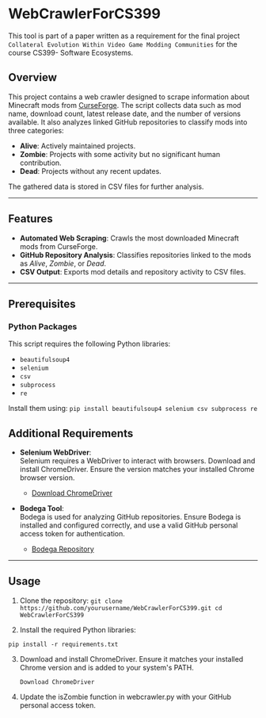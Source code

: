 # WebCrawlerForCS399

This tool is part of a paper written as a requirement for the final project `Collateral Evolution Within Video Game Modding Communities` for the course CS399- Software Ecosystems. 

## Overview
This project contains a web crawler designed to scrape information about Minecraft mods from [CurseForge](https://www.curseforge.com). The script collects data such as mod name, download count, latest release date, and the number of versions available. It also analyzes linked GitHub repositories to classify mods into three categories:
- **Alive**: Actively maintained projects.
- **Zombie**: Projects with some activity but no significant human contribution.
- **Dead**: Projects without any recent updates.

The gathered data is stored in CSV files for further analysis.

---

## Features
- **Automated Web Scraping**: Crawls the most downloaded Minecraft mods from CurseForge.
- **GitHub Repository Analysis**: Classifies repositories linked to the mods as *Alive*, *Zombie*, or *Dead*.
- **CSV Output**: Exports mod details and repository activity to CSV files.

---
## Prerequisites
### Python Packages
This script requires the following Python libraries:
- `beautifulsoup4`
- `selenium`
- `csv`
- `subprocess`
- `re`

Install them using:
`pip install beautifulsoup4 selenium csv subprocess re`

## Additional Requirements
- **Selenium WebDriver**:  
  Selenium requires a WebDriver to interact with browsers. Download and install ChromeDriver. Ensure the version matches your installed Chrome browser version.  
  - [Download ChromeDriver](https://sites.google.com/chromium.org/driver/)

- **Bodega Tool**:  
  Bodega is used for analyzing GitHub repositories. Ensure Bodega is installed and configured correctly, and use a valid GitHub personal access token for authentication.  
  - [Bodega Repository](https://github.com/mehdigolzadeh/BoDeGHa)

---

## Usage
1. Clone the repository:
   `git clone https://github.com/yourusername/WebCrawlerForCS399.git
   cd WebCrawlerForCS399`

2. Install the required Python libraries:

  `pip install -r requirements.txt`

3. Download and install ChromeDriver. Ensure it matches your installed Chrome version and is added to your system's PATH.

   `Download ChromeDriver`

4. Update the isZombie function in webcrawler.py with your GitHub personal access token.


